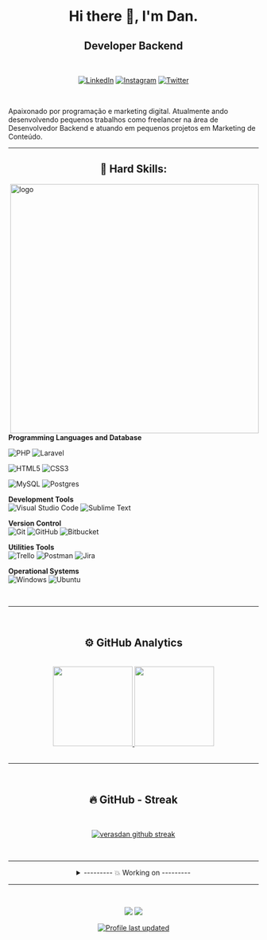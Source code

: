 <!-- TOPO -->
<h1 align="center"> Hi there 👋, I'm Dan.</h1>
<h2 align="center"> Developer Backend </h2>

<!-- Contatos / Redes Sociais -->
<div align="center"><br>

  [![LinkedIn](https://img.shields.io/badge/linkedin-%230077B5.svg?style=for-the-badge&logo=linkedin&logoColor=white&style=flat)](https://www.linkedin.com/in/verasdanilo/)
  [![Instagram](https://img.shields.io/badge/Instagram-%23E4405F.svg?style=for-the-badge&logo=Instagram&logoColor=white&style=flat)](https://www.instagram.com/veras_dan/)
  [![Twitter](https://img.shields.io/badge/Twitter-%231DA1F2.svg?style=for-the-badge&logo=Twitter&logoColor=white&style=flat)](https://twitter.com/veras_dan)
    
</div><br>

<!-- Sobre -->
Apaixonado por programação e marketing digital. Atualmente ando desenvolvendo pequenos trabalhos como freelancer na área de Desenvolvedor Backend e atuando em pequenos projetos em Marketing de Conteúdo.

___

<!-- Hard Skills -->
<h2 align="center"> 🔧 Hard Skills:</h2>


<img src="https://media.giphy.com/media/SWoSkN6DxTszqIKEqv/giphy.gif" min-width="400px" max-width="400px" width="500px" align="right" alt="logo"> 

**Programming Languages and Database**

  ![PHP](https://img.shields.io/badge/PHP-%23777BB4.svg?style=for-the-badge&logo=php&logoColor=white&style=flat)
  ![Laravel](https://img.shields.io/badge/Laravel-%23FF2D20.svg?style=for-the-badge&logo=laravel&logoColor=white&style=flat)

  ![HTML5](https://img.shields.io/badge/HTML5-%23E34F26.svg?style=for-the-badge&logo=html5&logoColor=white&style=flat)
  ![CSS3](https://img.shields.io/badge/CSS3-%231572B6.svg?style=for-the-badge&logo=css3&logoColor=white&style=flat)

  ![MySQL](https://img.shields.io/badge/Mysql-%2300f.svg?style=for-the-badge&logo=mysql&logoColor=white&style=flat)
  ![Postgres](https://img.shields.io/badge/Postgres-%23316192.svg?style=for-the-badge&logo=postgresql&logoColor=white&style=flat)

**Development Tools**<br>
  ![Visual Studio Code](https://img.shields.io/badge/VSCode-0078d7.svg?style=for-the-badge&logo=visual-studio-code&logoColor=white&style=flat)
  ![Sublime Text](https://img.shields.io/badge/Sublime_Text-%23575757.svg?style=for-the-badge&logo=sublime-text&logoColor=important&style=flat)

**Version Control**<br>
  ![Git](https://img.shields.io/badge/Git-%23F05033.svg?style=for-the-badge&logo=git&logoColor=white&style=flat)
  ![GitHub](https://img.shields.io/badge/GitHub-%23121011.svg?style=for-the-badge&logo=github&logoColor=white&style=flat)
  ![Bitbucket](https://img.shields.io/badge/BitBucket-%230047B3.svg?style=for-the-badge&logo=bitbucket&logoColor=white&style=flat)

**Utilities Tools**<br>
  ![Trello](https://img.shields.io/badge/Trello-%23026AA7.svg?style=for-the-badge&logo=Trello&logoColor=white&style=flat)
  ![Postman](https://img.shields.io/badge/Postman-FF6C37?style=for-the-badge&logo=postman&logoColor=white&style=flat)
  ![Jira](https://img.shields.io/badge/Jira-%230A0FFF.svg?style=for-the-badge&logo=jira&logoColor=white&style=flat)

**Operational Systems**<br>
  ![Windows](https://img.shields.io/badge/Windows-0078D6?style=for-the-badge&logo=windows&logoColor=white&style=flat)
  ![Ubuntu](https://img.shields.io/badge/Ubuntu-E95420?style=for-the-badge&logo=ubuntu&logoColor=white&style=flat)

<br>

___

<br>

<!-- GitHub Analytics -->
<h2 align="center"> ⚙️ GitHub Analytics</h2>

<br>

<div align="center">
  <a href="https://github.com/verasdan">
  <img height="160em" src="https://github-readme-stats.vercel.app/api?username=verasdan&show_icons=true&theme=dark&include_all_commits=true&count_private=true"/>
  <img height="160em" src="https://github-readme-stats.vercel.app/api/top-langs/?username=verasdan&layout=compact&langs_count=7&theme=dark"/></a>
</div>

<br>

___

<br>

<!-- GitHub Streak -->
<h2 align="center"> 🔥 GitHub - Streak </h2>

<br>

<div align="center">
  
[![verasdan github streak](https://github-readme-streak-stats.herokuapp.com/?user=verasdan&theme=blue-green)](https://github.com/verasdan/github-readme-streak-stats)

</div>

<br>


<!-- detalhes -->
___
<details>
  <summary align="center"> --------- 💥 Working on ---------</summary>

<br>

  <p align="center">
    <a href="https://github.com/verasdan/SistemaSuperGestao">
      <img src="https://github-readme-stats.vercel.app/api/pin/?username=verasdan&repo=SistemaSuperGestao&show_owner=true&theme=react" />
    </a>&ensp;
    <a href="https://github.com/verasdan/SistemaLogin">
      <img src="https://github-readme-stats.vercel.app/api/pin/?username=verasdan&repo=SistemaLogin&show_owner=true&theme=react" />
    </a>
  </p>
  
</details>


___

<!-- outros -->
<div align="center">

<br>

![](https://komarev.com/ghpvc/?username=verasdan&style=flat-square&label=Views)
![](https://badges.pufler.dev/visits/verasdan/verasdan?color=black&logo=github&style=flat-square)

[![Profile last updated](https://img.shields.io/github/last-commit/verasdan/verasdan/main?label=Last%20updated&style=flat)](https://github.com/verasdan/verasdan/commits)

</div>


